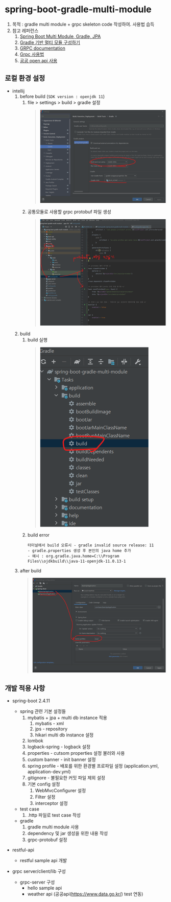 # spring-boot-gradle-multi-module 
1. 목적 : gradle multi module + grpc skeleton code 작성하여. 사용법 습득
2. 참고 레퍼런스
    1. [Spring Boot Multi Module, Gradle, JPA](https://youngthugg.tistory.com/37)
    2. [Gradle 기반 멀티 모듈 구성하기](https://cheese10yun.github.io/gradle-multi-module/)
    3. [GRPC documentation](https://grpc.io/docs/languages/java/)
    4. [Grpc 사용법](https://velog.io/@chb1828/Spring-boot%EB%A1%9C-Grpc%EB%A5%BC-%EC%82%AC%EC%9A%A9%ED%95%B4%EB%B3%B4%EC%9E%90)
    5. [공공 open api 사용](https://oopsys.tistory.com/265)


## 로컬 환경 설정
* intellij
    1. before build (```SDK version : openjdk 11```)
       1. file > settings > build > gradle 설정
          > ![.extensions](desc/before-build.png)
       2. 공통모듈로 사용할 grpc protobuf 파일 생성 
          > ![.extensions](desc/before-build2.png)
    2. build
       1. build 실행
          > ![.extensions](desc/before-build3.png)
       2. build error
          ````
          터미널에서 build 오류시 - gradle invalid source release: 11
          - gradle.properties 생성 후 본인의 java home 추가
          - 예시 : org.gradle.java.home=C:\\Program Files\\ojdkbuild\\java-11-openjdk-11.0.13-1 
          ````
    3. after build
       > ![after-build.PNG](desc/after-build.png)


## 개발 적용 사항
* spring-boot 2.4.11
    * spring 관련 기본 설정들
        1. mybatis + jpa + multi db instance 적용
            1. mybatis - xml
            2. jps - repository
            3. hikari multi db instance 설정
        2. lombok
        3. logback-spring - logback 설정
        4. properties - cutsom properties 설정 불러와 사용
        5. custom banner - init banner 설정
        6. spring profile - 배포를 위한 환경별 프로파일 설정 (application.yml, application-dev.yml)
        7. gitignore - 불필요한 커밋 파일 제외 설정
        8. 기본 config 설정
            1. WebMvcConfigurer 설정
            2. Filter 설정
            3. interceptor 설정
    * test case
        1. .http 파일로 test case 작성
    * gradle
        1. gradle multi module 사용
        2. dependency 및 jar 생성을 위한 내용 작성
        3. grpc-protobuf 설정
      
* restful-api
    * restful sample api 개발

* grpc server/client/lib 구성
  * grpc-server 구성
    * hello sample api
    * weather api (공공api(https://www.data.go.kr/) test 연동)
    

